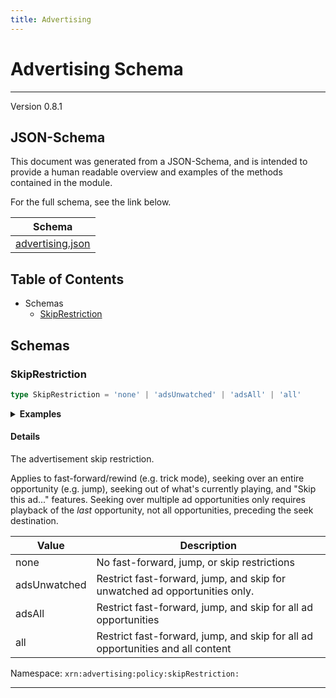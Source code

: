 ```yaml
---
title: Advertising
---
```

# Advertising Schema
---
Version 0.8.1


## JSON-Schema
This document was generated from a JSON-Schema, and is intended to provide a human readable overview and examples of the methods contained in the module.

For the full schema, see the link below.

| Schema |
|--------|
| [advertising.json](https://github.com/rdkcentral/firebolt-openrpc/blob/feature/badger-parity/src/schemas/advertising.json) |

## Table of Contents
 
 - Schemas
    - [SkipRestriction](#skiprestriction)


## Schemas

### SkipRestriction

```typescript
type SkipRestriction = 'none' | 'adsUnwatched' | 'adsAll' | 'all'
```




<details>
  <summary><b>Examples</b></summary>

```json
```

</details>


#### Details

The advertisement skip restriction.

Applies to fast-forward/rewind (e.g. trick mode), seeking over an entire opportunity (e.g. jump), seeking out of what's currently playing, and "Skip this ad..." features. Seeking over multiple ad opportunities only requires playback of the _last_ opportunity, not all opportunities, preceding the seek destination.

| Value        | Description                                                                    |
|--------------|--------------------------------------------------------------------------------|
| none         |No fast-forward, jump, or skip restrictions                                    |
| adsUnwatched | Restrict fast-forward, jump, and skip for unwatched ad opportunities only.     |
| adsAll       | Restrict fast-forward, jump, and skip for all ad opportunities                 |
| all          | Restrict fast-forward, jump, and skip for all ad opportunities and all content |

Namespace: `xrn:advertising:policy:skipRestriction:`




---


